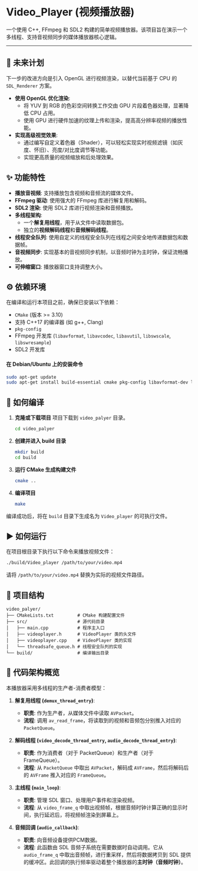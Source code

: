 # Video_Player (视频播放器)

一个使用 C++, FFmpeg 和 SDL2 构建的简单视频播放器。该项目旨在演示一个多线程、支持音视频同步的媒体播放器核心逻辑。

---
## 🔮 未来计划

下一步的改进方向是引入 OpenGL 进行视频渲染，以替代当前基于 CPU 的 `SDL_Renderer` 方案。

- **使用 OpenGL 优化渲染**:
    - 将 YUV 到 RGB 的色彩空间转换工作交由 GPU 片段着色器处理，显著降低 CPU 占用。
    - 使用 GPU 进行硬件加速的纹理上传和渲染，提高高分辨率视频的播放性能。
- **实现高级视觉效果**:
    - 通过编写自定义着色器（Shader），可以轻松实现实时视频滤镜（如灰度、怀旧）、亮度/对比度调节等功能。
    - 实现更高质量的视频缩放和后处理效果。

## ✨ 功能特性

- **播放音视频**: 支持播放包含视频和音频流的媒体文件。
- **FFmpeg 驱动**: 使用强大的 FFmpeg 库进行解复用和解码。
- **SDL2 渲染**: 使用 SDL2 库进行视频渲染和音频播放。
- **多线程架构**:
    - 一个**解复用线程**，用于从文件中读取数据包。
    - 独立的**视频解码线程**和**音频解码线程**。
- **线程安全队列**: 使用自定义的线程安全队列在线程之间安全地传递数据包和数据帧。
- **音视频同步**: 实现基本的音视频同步机制，以音频时钟为主时钟，保证流畅播放。
- **可伸缩窗口**: 播放器窗口支持调整大小。

## ⚙️ 依赖环境

在编译和运行本项目之前，确保已安装以下依赖：

- `CMake` (版本 >= 3.10)
- 支持 C++17 的编译器 (如 g++, Clang)
- `pkg-config`
- FFmpeg 开发库 (`libavformat`, `libavcodec`, `libavutil`, `libswscale`, `libswresample`)
- SDL2 开发库

#### 在 Debian/Ubuntu 上的安装命令

```bash
sudo apt-get update
sudo apt-get install build-essential cmake pkg-config libavformat-dev libavcodec-dev libavutil-dev libswscale-dev libswresample-dev libsdl2-dev
```

## 🚀 如何编译

1.  **克隆或下载项目**
    项目下载到 `video_palyer` 目录。

    ```bash
    cd video_palyer
    ```

2.  **创建并进入 build 目录**

    ```bash
    mkdir build
    cd build
    ```

3.  **运行 CMake 生成构建文件**

    ```bash
    cmake ..
    ```

4.  **编译项目**

    ```bash
    make
    ```

编译成功后，将在 `build` 目录下生成名为 `Video_player` 的可执行文件。

## ▶️ 如何运行

在项目根目录下执行以下命令来播放视频文件：

```bash
./build/Video_player /path/to/your/video.mp4
```

请将 `/path/to/your/video.mp4` 替换为实际的视频文件路径。

## 📂 项目结构

```
video_palyer/
├── CMakeLists.txt         # CMake 构建配置文件
├── src/                   # 源代码目录
│   ├── main.cpp           # 程序主入口
│   ├── videoplayer.h      # VideoPlayer 类的头文件
│   ├── videoplayer.cpp    # VideoPlayer 类的实现
│   └── threadsafe_queue.h # 线程安全队列的实现
└── build/                 # 编译输出目录
```

## 📘 代码架构概览

本播放器采用多线程的生产者-消费者模型：

1.  **解复用线程 (`demux_thread_entry`)**:
    - **职责**: 作为生产者，从媒体文件中读取 `AVPacket`。
    - **流程**: 调用 `av_read_frame`，将读取到的视频和音频包分别推入对应的 `PacketQueue`。

2.  **解码线程 (`video_decode_thread_entry`, `audio_decode_thread_entry`)**:
    - **职责**: 作为消费者（对于 PacketQueue）和生产者（对于 FrameQueue）。
    - **流程**: 从 `PacketQueue` 中取出 `AVPacket`，解码成 `AVFrame`，然后将解码后的 `AVFrame` 推入对应的 `FrameQueue`。

3.  **主线程 (`main_loop`)**:
    - **职责**: 管理 SDL 窗口、处理用户事件和渲染视频。
    - **流程**: 从 `video_frame_q` 中取出视频帧，根据音频时钟计算正确的显示时间，执行延迟后，将视频帧渲染到屏幕上。

4.  **音频回调 (`audio_callback`)**:
    - **职责**: 向音频设备提供PCM数据。
    - **流程**: 此函数由 SDL 音频子系统在需要数据时自动调用。它从 `audio_frame_q` 中取出音频帧，进行重采样，然后将数据拷贝到 SDL 提供的缓冲区。此回调的执行频率驱动着整个播放器的**主时钟（音频时钟）**。
